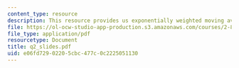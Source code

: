 ```yaml
---
content_type: resource
description: This resource provides us exponentially weighted moving average.
file: https://ol-ocw-studio-app-production.s3.amazonaws.com/courses/2-830j-control-of-manufacturing-processes-sma-6303-spring-2008/e06fd72902205cbc477c0c2225051130_q2_slides.pdf
file_type: application/pdf
resourcetype: Document
title: q2_slides.pdf
uid: e06fd729-0220-5cbc-477c-0c2225051130
---
```

